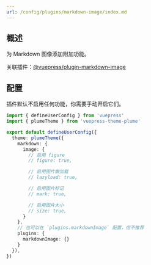 ```yaml
---
url: /config/plugins/markdown-image/index.md
---
```

## 概述

为 Markdown 图像添加附加功能。

关联插件：[@vuepress/plugin-markdown-image](https://ecosystem.vuejs.press/zh/plugins/markdown/markdown-image.html)

## 配置

插件默认不启用任何功能，你需要手动开启它们。

```ts title=".vuepress/config.ts"
import { defineUserConfig } from 'vuepress'
import { plumeTheme } from 'vuepress-theme-plume'

export default defineUserConfig({
  theme: plumeTheme({
    markdown: {
      image: {
        // 启用 figure
        // figure: true,

        // 启用图片懒加载
        // lazyload: true,

        // 启用图片标记
        // mark: true,

        // 启用图片大小
        // size: true,
      }
    },
    // 也可以在 `plugins.markdownImage` 配置，但不推荐
    plugins: {
      markdownImage: {}
    }
  }),
})
```
